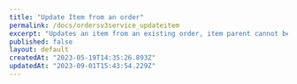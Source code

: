 ```yaml
---
title: "Update Item from an order"
permalink: /docs/ordersv3service_updateitem
excerpt: "Updates an item from an existing order, item parent cannot be changed, to do that, you need to delete the item and re-add it."
published: false
layout: default
createdAt: "2023-05-19T14:35:26.893Z"
updatedAt: "2023-09-01T15:43:54.229Z"
---
```

